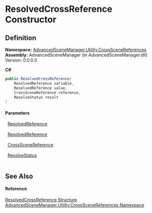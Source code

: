 # ResolvedCrossReference Constructor




## Definition
**Namespace:** <a href="N_AdvancedSceneManager_Utility_CrossSceneReferences.md">AdvancedSceneManager.Utility.CrossSceneReferences</a>  
**Assembly:** AdvancedSceneManager (in AdvancedSceneManager.dll) Version: 0.0.0.0

**C#**
``` C#
public ResolvedCrossReference(
	ResolvedReference variable,
	ResolvedReference value,
	CrossSceneReference reference,
	ResolveStatus result
)
```



#### Parameters
<dl><dt>  <a href="T_AdvancedSceneManager_Utility_CrossSceneReferences_ResolvedReference.md">ResolvedReference</a></dt><dd> </dd><dt>  <a href="T_AdvancedSceneManager_Utility_CrossSceneReferences_ResolvedReference.md">ResolvedReference</a></dt><dd> </dd><dt>  <a href="T_AdvancedSceneManager_Utility_CrossSceneReferences_CrossSceneReference.md">CrossSceneReference</a></dt><dd> </dd><dt>  <a href="T_AdvancedSceneManager_Utility_CrossSceneReferences_ResolveStatus.md">ResolveStatus</a></dt><dd> </dd></dl>

## See Also


#### Reference
<a href="T_AdvancedSceneManager_Utility_CrossSceneReferences_ResolvedCrossReference.md">ResolvedCrossReference Structure</a>  
<a href="N_AdvancedSceneManager_Utility_CrossSceneReferences.md">AdvancedSceneManager.Utility.CrossSceneReferences Namespace</a>  
